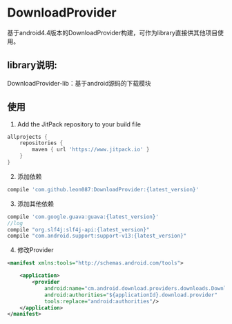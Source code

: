 DownloadProvider
========
基于android4.4版本的DownloadProvider构建，可作为library直接供其他项目使用。

library说明:
-----
DownloadProvider-lib：基于android源码的下载模块  

使用
-----
1. Add the JitPack repository to your build file  
```groovy
allprojects {
	repositories {
		maven { url 'https://www.jitpack.io' }
	}
}
```
2. 添加依赖  
```groovy  
compile 'com.github.leon087:DownloadProvider:{latest_version}'
```

3. 添加其他依赖  
```groovy  
compile 'com.google.guava:guava:{latest_version}'  
//log  
compile "org.slf4j:slf4j-api:{latest_version}"  
compile "com.android.support:support-v13:{latest_version}"  
```
4. 修改Provider  
```xml  
<manifest xmlns:tools="http://schemas.android.com/tools">

    <application>
        <provider
            android:name="cm.android.download.providers.downloads.DownloadProvider"
            android:authorities="${applicationId}.download.provider"
            tools:replace="android:authorities"/>
    </application>
</manifest>
```

